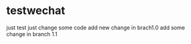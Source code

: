 # testwechat
just test
just change some code
add new change in brach1.0
add some change in branch 1.1

